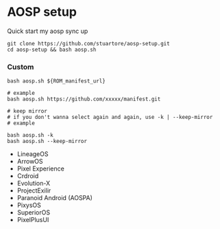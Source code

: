 # AOSP setup
Quick start my aosp sync up
```
git clone https://github.com/stuartore/aosp-setup.git
cd aosp-setup && bash aosp.sh
```

### Custom
```
bash aosp.sh ${ROM_manifest_url}

# example
bash aosp.sh https://github.com/xxxxx/manifest.git

# keep mirror
# if you don't wanna select again and again, use -k | --keep-mirror
# example

bash aosp.sh -k
bash aosp.sh --keep-mirror
```

+ LineageOS
+ ArrowOS
+ Pixel Experience
+ Crdroid
+ Evolution-X
+ ProjectExilir
+ Paranoid Android (AOSPA)
+ PixysOS
+ SuperiorOS
+ PixelPlusUI
